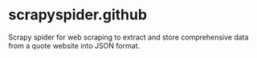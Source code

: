 # scrapyspider.github
Scrapy spider for web scraping to extract and store comprehensive data from a quote website into JSON format.
